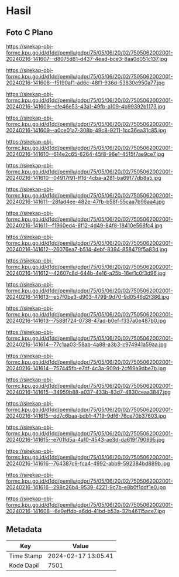 # Hasil

## Foto C Plano

https://sirekap-obj-formc.kpu.go.id/d1dd/pemilu/pdpr/75/05/06/20/02/7505062002001-20240216-141607--d8075d81-d437-4ead-bce3-8aa0d051c137.jpg

https://sirekap-obj-formc.kpu.go.id/d1dd/pemilu/pdpr/75/05/06/20/02/7505062002001-20240216-141608--f5190af1-ad6c-48f1-936d-53830e950a77.jpg

https://sirekap-obj-formc.kpu.go.id/d1dd/pemilu/pdpr/75/05/06/20/02/7505062002001-20240216-141609--cfe46e53-43a1-49fb-a109-4b99392b1173.jpg

https://sirekap-obj-formc.kpu.go.id/d1dd/pemilu/pdpr/75/05/06/20/02/7505062002001-20240216-141609--a0ce01a7-308b-49c8-9211-1cc36ea31c85.jpg

https://sirekap-obj-formc.kpu.go.id/d1dd/pemilu/pdpr/75/05/06/20/02/7505062002001-20240216-141610--614e2c65-6264-45f8-96e1-4515f7ae9ce7.jpg

https://sirekap-obj-formc.kpu.go.id/d1dd/pemilu/pdpr/75/05/06/20/02/7505062002001-20240216-141610--04917f91-ff16-4cba-a281-ba69f77db8a5.jpg

https://sirekap-obj-formc.kpu.go.id/d1dd/pemilu/pdpr/75/05/06/20/02/7505062002001-20240216-141611--28fad4ee-482e-47fb-b58f-55caa7b98aa4.jpg

https://sirekap-obj-formc.kpu.go.id/d1dd/pemilu/pdpr/75/05/06/20/02/7505062002001-20240216-141611--f1960ed4-8f12-4d49-84f8-18410e568fc4.jpg

https://sirekap-obj-formc.kpu.go.id/d1dd/pemilu/pdpr/75/05/06/20/02/7505062002001-20240216-141612--26076ea7-b514-4ebf-8394-858479f5a83d.jpg

https://sirekap-obj-formc.kpu.go.id/d1dd/pemilu/pdpr/75/05/06/20/02/7505062002001-20240216-141612--42607c8d-644b-4e16-a25b-16ef1c0f3d96.jpg

https://sirekap-obj-formc.kpu.go.id/d1dd/pemilu/pdpr/75/05/06/20/02/7505062002001-20240216-141613--e57f0be3-d903-4799-9d70-9d0546d2f386.jpg

https://sirekap-obj-formc.kpu.go.id/d1dd/pemilu/pdpr/75/05/06/20/02/7505062002001-20240216-141613--7588f724-0738-47ad-b0ef-f337a0e487b0.jpg

https://sirekap-obj-formc.kpu.go.id/d1dd/pemilu/pdpr/75/05/06/20/02/7505062002001-20240216-141614--77c1aa03-58ab-4a88-a3b3-c974941a59aa.jpg

https://sirekap-obj-formc.kpu.go.id/d1dd/pemilu/pdpr/75/05/06/20/02/7505062002001-20240216-141614--757445fb-e7df-4c3a-909d-2cf69a9dbe7b.jpg

https://sirekap-obj-formc.kpu.go.id/d1dd/pemilu/pdpr/75/05/06/20/02/7505062002001-20240216-141615--34959b88-a037-433b-83d7-4830ceaa3847.jpg

https://sirekap-obj-formc.kpu.go.id/d1dd/pemilu/pdpr/75/05/06/20/02/7505062002001-20240216-141615--dd7c6baa-bdb1-4719-9df6-76ce70b37603.jpg

https://sirekap-obj-formc.kpu.go.id/d1dd/pemilu/pdpr/75/05/06/20/02/7505062002001-20240216-141615--e701fd5a-4a10-4543-ae3d-da619f790995.jpg

https://sirekap-obj-formc.kpu.go.id/d1dd/pemilu/pdpr/75/05/06/20/02/7505062002001-20240216-141616--764387c9-fca4-4992-abb9-592384bd889b.jpg

https://sirekap-obj-formc.kpu.go.id/d1dd/pemilu/pdpr/75/05/06/20/02/7505062002001-20240216-141616--298c26b4-9539-4221-9c7b-e8b0f1ddf1e0.jpg

https://sirekap-obj-formc.kpu.go.id/d1dd/pemilu/pdpr/75/05/06/20/02/7505062002001-20240216-141608--6e9effdb-a6dd-41bd-b53a-32b46115ace7.jpg


## Metadata

| Key        | Value               |
| ---------- | ------------------- |
| Time Stamp | 2024-02-17 13:05:41 |
| Kode Dapil | 7501                |



